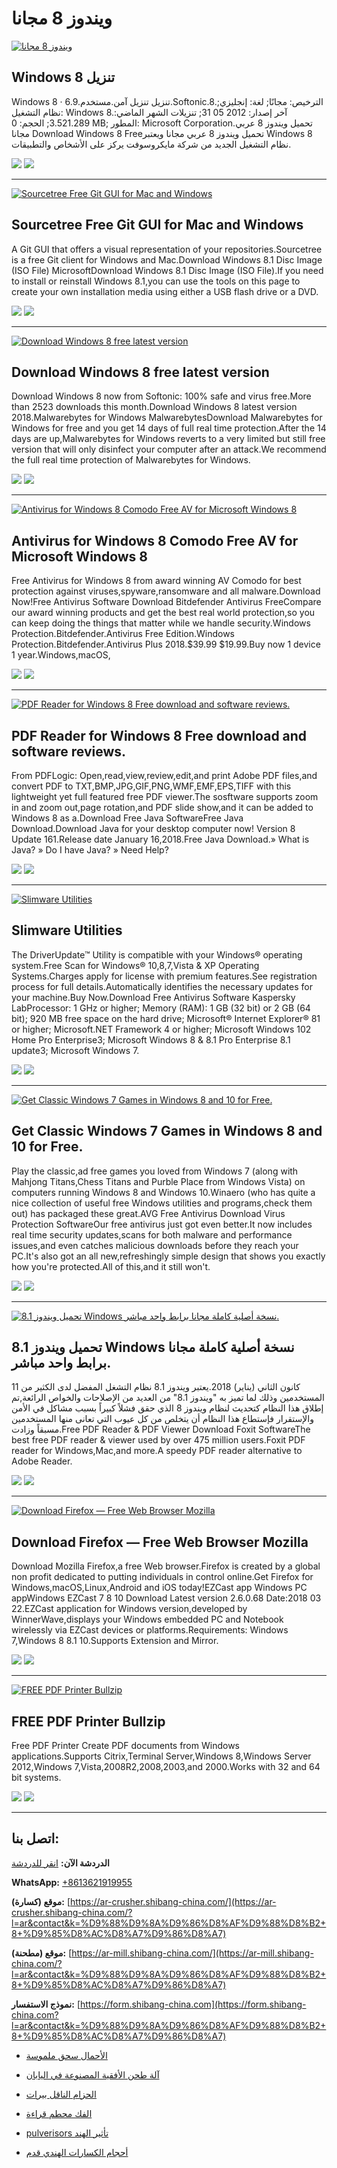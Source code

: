 # ويندوز 8 مجانا

<a href="https://swt.shibang-china.com/?l=ar&img&k=%D9%88%D9%8A%D9%86%D8%AF%D9%88%D8%B2+8+%D9%85%D8%AC%D8%A7%D9%86%D8%A7" target="_blank">![ويندوز 8 مجانا](http://static.shibang-china.com/all-800x300/882.jpg)</a>

## Windows 8 تنزيل
Windows 8 &middot; تنزيل تنزيل آمن.مستخدم.6.9.Softonic.8.الترخيص: مجانًا; لغة: إنجليزي; نظام التشغيل: Windows 8.آخر إصدار: 2012 05 31; تنزيلات الشهر الماضي: 3.521.289; الحجم: 0 MB; المطور: Microsoft Corporation.تحميل ويندوز 8 عربي مجانا Download Windows 8 Freeتحميل ويندوز 8 عربي مجانا ويعتبر Windows 8 نظام التشغيل الجديد من شركة مايكروسوفت يركز على الأشخاص والتطبيقات.


<a href="https://whatsapp.shibangsoft.com/WhatsApp.php" target="_blank" title="WhatsApp">![](http://static.shibang-china.com/icon/whatsapp.png)</a> <a href="https://swt.shibang-china.com/?l=ar&icon&k=%D9%88%D9%8A%D9%86%D8%AF%D9%88%D8%B2+8+%D9%85%D8%AC%D8%A7%D9%86%D8%A7" target="_blank">![](http://static.shibang-china.com/icon/chat-ar.png)</a>

---

<a href="https://swt.shibang-china.com/?l=ar&img&k=%D9%88%D9%8A%D9%86%D8%AF%D9%88%D8%B2+8+%D9%85%D8%AC%D8%A7%D9%86%D8%A7" target="_blank">![Sourcetree Free Git GUI for Mac and Windows](http://static.shibang-china.com/all-800x300/423.jpg)</a>

## Sourcetree Free Git GUI for Mac and Windows
A Git GUI that offers a visual representation of your repositories.Sourcetree is a free Git client for Windows and Mac.Download Windows 8.1 Disc Image (ISO File) MicrosoftDownload Windows 8.1 Disc Image (ISO File).If you need to install or reinstall Windows 8.1,you can use the tools on this page to create your own installation media using either a USB flash drive or a DVD.


<a href="https://whatsapp.shibangsoft.com/WhatsApp.php" target="_blank" title="WhatsApp">![](http://static.shibang-china.com/icon/whatsapp.png)</a> <a href="https://swt.shibang-china.com/?l=ar&icon&k=%D9%88%D9%8A%D9%86%D8%AF%D9%88%D8%B2+8+%D9%85%D8%AC%D8%A7%D9%86%D8%A7" target="_blank">![](http://static.shibang-china.com/icon/chat-ar.png)</a>

---

<a href="https://swt.shibang-china.com/?l=ar&img&k=%D9%88%D9%8A%D9%86%D8%AF%D9%88%D8%B2+8+%D9%85%D8%AC%D8%A7%D9%86%D8%A7" target="_blank">![Download Windows 8 free latest version](http://static.shibang-china.com/all-800x300/812.jpg)</a>

## Download Windows 8 free latest version
Download Windows 8 now from Softonic: 100% safe and virus free.More than 2523 downloads this month.Download Windows 8 latest version 2018.Malwarebytes for Windows MalwarebytesDownload Malwarebytes for Windows for free and you get 14 days of full real time protection.After the 14 days are up,Malwarebytes for Windows reverts to a very limited but still free version that will only disinfect your computer after an attack.We recommend the full real time protection of Malwarebytes for Windows.


<a href="https://whatsapp.shibangsoft.com/WhatsApp.php" target="_blank" title="WhatsApp">![](http://static.shibang-china.com/icon/whatsapp.png)</a> <a href="https://swt.shibang-china.com/?l=ar&icon&k=%D9%88%D9%8A%D9%86%D8%AF%D9%88%D8%B2+8+%D9%85%D8%AC%D8%A7%D9%86%D8%A7" target="_blank">![](http://static.shibang-china.com/icon/chat-ar.png)</a>

---

<a href="https://swt.shibang-china.com/?l=ar&img&k=%D9%88%D9%8A%D9%86%D8%AF%D9%88%D8%B2+8+%D9%85%D8%AC%D8%A7%D9%86%D8%A7" target="_blank">![Antivirus for Windows 8 Comodo Free AV for Microsoft Windows 8](http://static.shibang-china.com/all-800x300/621.jpg)</a>

## Antivirus for Windows 8 Comodo Free AV for Microsoft Windows 8
Free Antivirus for Windows 8 from award winning AV Comodo for best protection against viruses,spyware,ransomware and all malware.Download Now!Free Antivirus Software Download Bitdefender Antivirus FreeCompare our award winning products and get the best real world protection,so you can keep doing the things that matter while we handle security.Windows Protection.Bitdefender.Antivirus Free Edition.Windows Protection.Bitdefender.Antivirus Plus 2018.$39.99 $19.99.Buy now 1 device 1 year.Windows,macOS,


<a href="https://whatsapp.shibangsoft.com/WhatsApp.php" target="_blank" title="WhatsApp">![](http://static.shibang-china.com/icon/whatsapp.png)</a> <a href="https://swt.shibang-china.com/?l=ar&icon&k=%D9%88%D9%8A%D9%86%D8%AF%D9%88%D8%B2+8+%D9%85%D8%AC%D8%A7%D9%86%D8%A7" target="_blank">![](http://static.shibang-china.com/icon/chat-ar.png)</a>

---

<a href="https://swt.shibang-china.com/?l=ar&img&k=%D9%88%D9%8A%D9%86%D8%AF%D9%88%D8%B2+8+%D9%85%D8%AC%D8%A7%D9%86%D8%A7" target="_blank">![PDF Reader for Windows 8 Free download and software reviews.](http://static.shibang-china.com/all-800x300/1065.jpg)</a>

## PDF Reader for Windows 8 Free download and software reviews.
From PDFLogic: Open,read,view,review,edit,and print Adobe PDF files,and convert PDF to TXT,BMP,JPG,GIF,PNG,WMF,EMF,EPS,TIFF with this lightweight yet full featured free PDF viewer.The sosftware supports zoom in and zoom out,page rotation,and PDF slide show,and it can be added to Windows 8 as a.Download Free Java SoftwareFree Java Download.Download Java for your desktop computer now! Version 8 Update 161.Release date January 16,2018.Free Java Download.» What is Java? » Do I have Java? » Need Help?


<a href="https://whatsapp.shibangsoft.com/WhatsApp.php" target="_blank" title="WhatsApp">![](http://static.shibang-china.com/icon/whatsapp.png)</a> <a href="https://swt.shibang-china.com/?l=ar&icon&k=%D9%88%D9%8A%D9%86%D8%AF%D9%88%D8%B2+8+%D9%85%D8%AC%D8%A7%D9%86%D8%A7" target="_blank">![](http://static.shibang-china.com/icon/chat-ar.png)</a>

---

<a href="https://swt.shibang-china.com/?l=ar&img&k=%D9%88%D9%8A%D9%86%D8%AF%D9%88%D8%B2+8+%D9%85%D8%AC%D8%A7%D9%86%D8%A7" target="_blank">![Slimware Utilities](http://static.shibang-china.com/all-800x300/804.jpg)</a>

## Slimware Utilities
The DriverUpdate™ Utility is compatible with your Windows® operating system.Free Scan for Windows® 10,8,7,Vista &amp; XP Operating Systems.Charges apply for license with premium features.See registration process for full details.Automatically identifies the necessary updates for your machine.Buy Now.Download Free Antivirus Software Kaspersky LabProcessor: 1 GHz or higher; Memory (RAM): 1 GB (32 bit) or 2 GB (64 bit); 920 MB free space on the hard drive; Microsoft® Internet Explorer® 81 or higher; Microsoft.NET Framework 4 or higher; Microsoft Windows 102 Home Pro Enterprise3; Microsoft Windows 8 &amp; 8.1 Pro Enterprise 8.1 update3; Microsoft Windows 7.


<a href="https://whatsapp.shibangsoft.com/WhatsApp.php" target="_blank" title="WhatsApp">![](http://static.shibang-china.com/icon/whatsapp.png)</a> <a href="https://swt.shibang-china.com/?l=ar&icon&k=%D9%88%D9%8A%D9%86%D8%AF%D9%88%D8%B2+8+%D9%85%D8%AC%D8%A7%D9%86%D8%A7" target="_blank">![](http://static.shibang-china.com/icon/chat-ar.png)</a>

---

<a href="https://swt.shibang-china.com/?l=ar&img&k=%D9%88%D9%8A%D9%86%D8%AF%D9%88%D8%B2+8+%D9%85%D8%AC%D8%A7%D9%86%D8%A7" target="_blank">![Get Classic Windows 7 Games in Windows 8 and 10 for Free.](http://static.shibang-china.com/all-800x300/737.jpg)</a>

## Get Classic Windows 7 Games in Windows 8 and 10 for Free.
Play the classic,ad free games you loved from Windows 7 (along with Mahjong Titans,Chess Titans and Purble Place from Windows Vista) on computers running Windows 8 and Windows 10.Winaero (who has quite a nice collection of useful free Windows utilities and programs,check them out) has packaged these great.AVG Free Antivirus Download Virus Protection SoftwareOur free antivirus just got even better.It now includes real time security updates,scans for both malware and performance issues,and even catches malicious downloads before they reach your PC.It&#39;s also got an all new,refreshingly simple design that shows you exactly how you&#39;re protected.All of this,and it still won&#39;t.


<a href="https://whatsapp.shibangsoft.com/WhatsApp.php" target="_blank" title="WhatsApp">![](http://static.shibang-china.com/icon/whatsapp.png)</a> <a href="https://swt.shibang-china.com/?l=ar&icon&k=%D9%88%D9%8A%D9%86%D8%AF%D9%88%D8%B2+8+%D9%85%D8%AC%D8%A7%D9%86%D8%A7" target="_blank">![](http://static.shibang-china.com/icon/chat-ar.png)</a>

---

<a href="https://swt.shibang-china.com/?l=ar&img&k=%D9%88%D9%8A%D9%86%D8%AF%D9%88%D8%B2+8+%D9%85%D8%AC%D8%A7%D9%86%D8%A7" target="_blank">![تحميل ويندوز 8.1 Windows نسخة أصلية كاملة مجانا برابط واحد مباشر.](http://static.shibang-china.com/all-800x300/278.jpg)</a>

## تحميل ويندوز 8.1 Windows نسخة أصلية كاملة مجانا برابط واحد مباشر.
11 كانون الثاني (يناير) 2018.يعتبر ويندوز 8.1 نظام التشغل المفضل لدى الكثير من المستخدمين وذلك لما تميز به &quot;ويندوز 8.1&quot; من العديد من الإصلاحات والخواص الرائعة,تم إطلاق هذا النظام كتحديث لنظام ويندوز 8 الذي حقق فشلاً كبيراً بسبب مشاكل في الأمن والإستقرار فإستطاع هذا النظام أن يتخلص من كل عيوب التي تعانى منها المستخدمين مسبقاً وزادت.Free PDF Reader &amp; PDF Viewer Download Foxit SoftwareThe best free PDF reader &amp; viewer used by over 475 million users.Foxit PDF reader for Windows,Mac,and more.A speedy PDF reader alternative to Adobe Reader.


<a href="https://whatsapp.shibangsoft.com/WhatsApp.php" target="_blank" title="WhatsApp">![](http://static.shibang-china.com/icon/whatsapp.png)</a> <a href="https://swt.shibang-china.com/?l=ar&icon&k=%D9%88%D9%8A%D9%86%D8%AF%D9%88%D8%B2+8+%D9%85%D8%AC%D8%A7%D9%86%D8%A7" target="_blank">![](http://static.shibang-china.com/icon/chat-ar.png)</a>

---

<a href="https://swt.shibang-china.com/?l=ar&img&k=%D9%88%D9%8A%D9%86%D8%AF%D9%88%D8%B2+8+%D9%85%D8%AC%D8%A7%D9%86%D8%A7" target="_blank">![Download Firefox — Free Web Browser Mozilla](http://static.shibang-china.com/all-800x300/150.jpg)</a>

## Download Firefox — Free Web Browser Mozilla
Download Mozilla Firefox,a free Web browser.Firefox is created by a global non profit dedicated to putting individuals in control online.Get Firefox for Windows,macOS,Linux,Android and iOS today!EZCast app Windows PC appWindows EZCast 7 8 10 Download Latest version 2.6.0.68 Date:2018 03 22.EZCast application for Windows version,developed by WinnerWave,displays your Windows embedded PC and Notebook wirelessly via EZCast devices or platforms.Requirements: Windows 7,Windows 8 8.1 10.Supports Extension and Mirror.


<a href="https://whatsapp.shibangsoft.com/WhatsApp.php" target="_blank" title="WhatsApp">![](http://static.shibang-china.com/icon/whatsapp.png)</a> <a href="https://swt.shibang-china.com/?l=ar&icon&k=%D9%88%D9%8A%D9%86%D8%AF%D9%88%D8%B2+8+%D9%85%D8%AC%D8%A7%D9%86%D8%A7" target="_blank">![](http://static.shibang-china.com/icon/chat-ar.png)</a>

---

<a href="https://swt.shibang-china.com/?l=ar&img&k=%D9%88%D9%8A%D9%86%D8%AF%D9%88%D8%B2+8+%D9%85%D8%AC%D8%A7%D9%86%D8%A7" target="_blank">![FREE PDF Printer Bullzip](http://static.shibang-china.com/all-800x300/1300.jpg)</a>

## FREE PDF Printer Bullzip
Free PDF Printer Create PDF documents from Windows applications.Supports Citrix,Terminal Server,Windows 8,Windows Server 2012,Windows 7,Vista,2008R2,2008,2003,and 2000.Works with 32 and 64 bit systems.

<a href="https://whatsapp.shibangsoft.com/WhatsApp.php" target="_blank" title="WhatsApp">![](http://static.shibang-china.com/icon/whatsapp.png)</a> <a href="https://swt.shibang-china.com/?l=ar&icon&k=%D9%88%D9%8A%D9%86%D8%AF%D9%88%D8%B2+8+%D9%85%D8%AC%D8%A7%D9%86%D8%A7" target="_blank">![](http://static.shibang-china.com/icon/chat-ar.png)</a>

---
## اتصل بنا:

**الدردشة الآن:** [انقر للدردشة](https://swt.shibang-china.com?l=ar&contact&k=%D9%88%D9%8A%D9%86%D8%AF%D9%88%D8%B2+8+%D9%85%D8%AC%D8%A7%D9%86%D8%A7)

**WhatsApp:**  [+8613621919955](https://whatsapp.shibangsoft.com/WhatsApp.php)

**موقع (كسارة):** [https://ar-crusher.shibang-china.com/](https://ar-crusher.shibang-china.com/?l=ar&contact&k=%D9%88%D9%8A%D9%86%D8%AF%D9%88%D8%B2+8+%D9%85%D8%AC%D8%A7%D9%86%D8%A7)

**موقع (مطحنة):** [https://ar-mill.shibang-china.com/](https://ar-mill.shibang-china.com/?l=ar&contact&k=%D9%88%D9%8A%D9%86%D8%AF%D9%88%D8%B2+8+%D9%85%D8%AC%D8%A7%D9%86%D8%A7)

**نموذج الاستفسار:** [https://form.shibang-china.com](https://form.shibang-china.com?l=ar&contact&k=%D9%88%D9%8A%D9%86%D8%AF%D9%88%D8%B2+8+%D9%85%D8%AC%D8%A7%D9%86%D8%A7)

* [الأحمال سحق ملموسة](../26/%D8%A7%D9%84%D8%A3%D8%AD%D9%85%D8%A7%D9%84%20%D8%B3%D8%AD%D9%82%20%D9%85%D9%84%D9%85%D9%88%D8%B3%D8%A9.md)

* [آلة طحن الأفقية المصنوعة في اليابان](../26/%D8%A2%D9%84%D8%A9%20%D8%B7%D8%AD%D9%86%20%D8%A7%D9%84%D8%A3%D9%81%D9%82%D9%8A%D8%A9%20%D8%A7%D9%84%D9%85%D8%B5%D9%86%D9%88%D8%B9%D8%A9%20%D9%81%D9%8A%20%D8%A7%D9%84%D9%8A%D8%A7%D8%A8%D8%A7%D9%86.md)

* [الحزام الناقل بيرات](../27/%D8%A7%D9%84%D8%AD%D8%B2%D8%A7%D9%85%20%D8%A7%D9%84%D9%86%D8%A7%D9%82%D9%84%20%D8%A8%D9%8A%D8%B1%D8%A7%D8%AA.md)

* [الفك محطم قراءة](../26/%D8%A7%D9%84%D9%81%D9%83%20%D9%85%D8%AD%D8%B7%D9%85%20%D9%82%D8%B1%D8%A7%D8%A1%D8%A9.md)

* [pulverisors تأثير الهند](../30/pulverisors%20%D8%AA%D8%A3%D8%AB%D9%8A%D8%B1%20%D8%A7%D9%84%D9%87%D9%86%D8%AF.md)

* [أحجام الكسارات الهندي قدم](../26/%D8%A3%D8%AD%D8%AC%D8%A7%D9%85%20%D8%A7%D9%84%D9%83%D8%B3%D8%A7%D8%B1%D8%A7%D8%AA%20%D8%A7%D9%84%D9%87%D9%86%D8%AF%D9%8A%20%D9%82%D8%AF%D9%85.md)